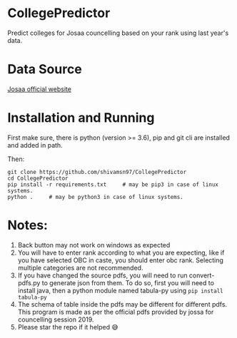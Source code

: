 # CollegePredictor
Predict colleges for Josaa councelling based on your rank using last year's data.

# Data Source
[Josaa official website](https://josaa.nic.in/webinfo/Page/Page?PageId=6&LangId=P)

# Installation and Running
First make sure, there is python (version >= 3.6), pip and git cli are installed and added in path.

Then:

```shell
git clone https://github.com/shivamsn97/CollegePredictor
cd CollegePredictor
pip install -r requirements.txt     # may be pip3 in case of linux systems.
python .     # may be python3 in case of linux systems.
```

# Notes:
1. Back button may not work on windows as expected
2. You will have to enter rank according to what you are expecting, like if you have selected OBC in caste, you should enter obc rank. Selecting multiple categories are not recommended.
3. If you have changed the source pdfs, you will need to run convert-pdfs.py to generate json from them. To do so, first you will need to install java, then a python module named tabula-py using `pip install tabula-py`
4. The schema of table inside the pdfs may be different for different pdfs. This program is made as per the official pdfs provided by jossa for councelling session 2019.
5. Please star the repo if it helped  :sweat_smile:

